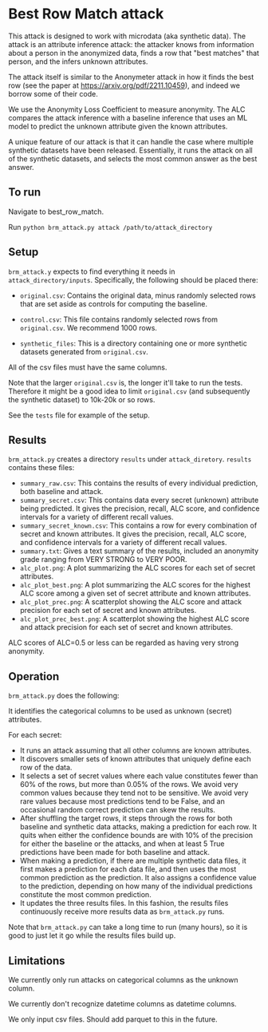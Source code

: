 # Best Row Match attack

This attack is designed to work with microdata (aka synthetic data). The attack is an attribute inference attack: the attacker knows from information about a person in the anonymized data, finds a row that "best matches" that person, and the infers unknown attributes.

The attack itself is similar to the Anonymeter attack in how it finds the best row (see the paper at https://arxiv.org/pdf/2211.10459), and indeed we borrow some of their code.

We use the Anonymity Loss Coefficient to measure anonymity. The ALC compares the attack inference with a baseline inference that uses an ML model to predict the unknown attribute given the known attributes.

A unique feature of our attack is that it can handle the case where multiple synthetic datasets have been released. Essentially, it runs the attack on all of the synthetic datasets, and selects the most common answer as the best answer.

## To run

Navigate to best_row_match.

Run `python brm_attack.py attack /path/to/attack_directory`

## Setup

`brm_attack.y` expects to find everything it needs in `attack_directory/inputs`. Specifically, the following should be placed there:

* `original.csv`: Contains the original data, minus randomly selected rows that are set aside as controls for computing the baseline.

* `control.csv`: This file contains randomly selected rows from `original.csv`. We recommend 1000 rows.

* `synthetic_files`: This is a directory containing one or more synthetic datasets generated from `original.csv`.

All of the csv files must have the same columns.

Note that the larger `original.csv` is, the longer it'll take to run the tests. Therefore it might be a good idea to limit `original.csv` (and subsequently the synthetic dataset) to 10k-20k or so rows.

See the `tests` file for example of the setup.


## Results

`brm_attack.py` creates a directory `results` under `attack_diretory`. `results` contains these files:

* `summary_raw.csv`: This contains the results of every individual prediction, both baseline and attack.
* `summary_secret.csv`: This contains data every secret (unknown) attribute being predicted. It gives the precision, recall, ALC score, and confidence intervals for a variety of different recall values.
* `summary_secret_known.csv`: This contains a row for every combination of secret and known attributes. It gives the precision, recall, ALC score, and confidence intervals for a variety of different recall values.
* `summary.txt`: Gives a text summary of the results, included an anonymity grade ranging from VERY STRONG to VERY POOR.
* `alc_plot.png`: A plot summarizing the ALC scores for each set of secret attributes.
* `alc_plot_best.png`: A plot summarizing the ALC scores for the highest ALC score among a given set of secret attribute and known attributes.
* `alc_plot_prec.png`: A scatterplot showing the ALC score and attack precision for each set of secret and known attributes.
* `alc_plot_prec_best.png`: A scatterplot showing the highest ALC score and attack precision for each set of secret and known attributes.

ALC scores of ALC=0.5 or less can be regarded as having very strong anonymity.

## Operation

`brm_attack.py` does the following:

It identifies the categorical columns to be used as unknown (secret) attributes.

For each secret:

* It runs an attack assuming that all other columns are known attributes.
* It discovers smaller sets of known attributes that uniquely define each row of the data.
* It selects a set of secret values where each value constitutes fewer than 60% of the rows, but more than 0.05% of the rows. We avoid very common values because they tend not to be sensitive. We avoid very rare values because most predictions tend to be False, and an occasional random correct prediction can skew the results.
* After shuffling the target rows, it steps through the rows for both baseline and synthetic data attacks, making a prediction for each row. It quits when either the confidence bounds are with 10% of the precision for either the baseline or the attacks, and when at least 5 True predictions have been made for both baseline and attack.
* When making a prediction, if there are multiple synthetic data files, it first makes a prediction for each data file, and then uses the most common prediction as the prediction. It also assigns a confidence value to the prediction, depending on how many of the individual predictions constitute the most common prediction.
* It updates the three results files. In this fashion, the results files continuously receive more results data as `brm_attack.py` runs.

Note that `brm_attack.py` can take a long time to run (many hours), so it is good to just let it go while the results files build up. 

## Limitations

We currently only run attacks on categorical columns as the unknown column.

We currently don't recognize datetime columns as datetime columns.

We only input csv files. Should add parquet to this in the future.